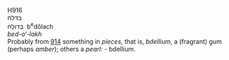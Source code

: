 H916  
בּדלח  
בְּדוֹלַח ‎ b<sup>e</sup>dôlach  
*bed-o‘-lakh*  
Probably from [914](h0914) something in *pieces*, that is, *bdellium*, a
(fragrant) gum (perhaps *amber*); others a *pearl: -* bdellium.  
